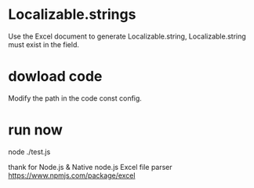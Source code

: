 # Localizable.strings
Use the Excel document to generate Localizable.string, Localizable.string must exist in the field.

# dowload code 
Modify the path in the code const config.


# run now
node ./test.js

thank for Node.js & Native node.js Excel file parser https://www.npmjs.com/package/excel

